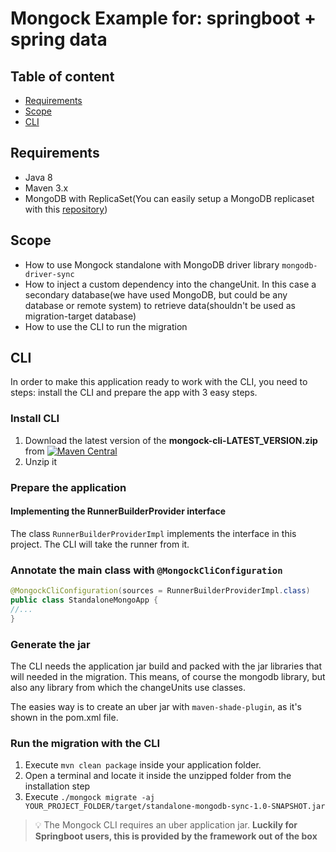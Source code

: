 # Mongock Example for: springboot + spring data

## Table of content
- [Requirements](#requirements)
- [Scope](#scope)
- [CLI](#cli)


## Requirements
- Java 8
- Maven 3.x
- MongoDB with ReplicaSet(You can easily setup a MongoDB replicaset with this [repository](https://github.com/mongock/mongodb-replset-deployment-docker))

## Scope
- How to use Mongock standalone with  MongoDB driver library `mongodb-driver-sync`
- How to inject a custom dependency into the changeUnit. In this case  a secondary database(we have used  MongoDB, but could be any database or remote system) to retrieve data(shouldn't be used as migration-target database)
- How to use the CLI to run the migration

## CLI
<!--  Remove this section with just the documentation link: https://docs.mongock.io/cli-->
In order to make this application ready to work with the CLI, you need to steps: install the CLI and prepare the app with 3 easy steps.
### Install CLI
1. Download the latest version of the **mongock-cli-LATEST_VERSION.zip** from [![Maven Central](https://maven-badges.herokuapp.com/maven-central/io.mongock/mongock-cli/badge.png)](https://repo.maven.apache.org/maven2/io/mongock/mongock-cli/)
2. Unzip it

### Prepare the application

#### Implementing the RunnerBuilderProvider interface

The class `RunnerBuilderProviderImpl` implements the interface in this project. The CLI will take the runner from it.

### Annotate the main class with `@MongockCliConfiguration`
```java
@MongockCliConfiguration(sources = RunnerBuilderProviderImpl.class)
public class StandaloneMongoApp {
//...
}
```

### Generate the jar

The CLI needs the application jar build and packed with the jar libraries that will needed in the migration. This means, of course the mongodb library, but also any library from which the changeUnits use classes.

The easies way is to create an uber jar with `maven-shade-plugin`, as it's shown in the pom.xml file.

### Run the migration with the CLI

<!--  Remove this section with just the documentation link: https://docs.mongock.io/cli/operations#migrate-->
1. Execute `mvn clean package` inside your application folder.
2. Open a terminal and locate it inside the unzipped folder from the installation step
3. Execute `./mongock migrate -aj YOUR_PROJECT_FOLDER/target/standalone-mongodb-sync-1.0-SNAPSHOT.jar`

> :bulb: The Mongock CLI requires an uber application jar. **Luckily for Springboot users, this is provided by the framework out of the box**


<!--The output should look similar to this:

![cli migrate](./images/cli-migrate.png)-->


